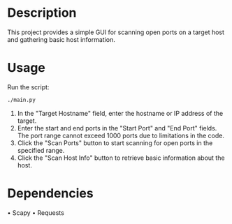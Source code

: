 # Description
This project provides a simple GUI for scanning open ports on a target host and gathering basic host information.

# Usage
Run the script:
```bash
./main.py
```
1. In the "Target Hostname" field, enter the hostname or IP address of the target.
2. Enter the start and end ports in the "Start Port" and "End Port" fields. The port range cannot exceed 1000 ports due to limitations in the code.
3. Click the "Scan Ports" button to start scanning for open ports in the specified range.
4. Click the "Scan Host Info" button to retrieve basic information about the host.

# Dependencies
• Scapy
• Requests
